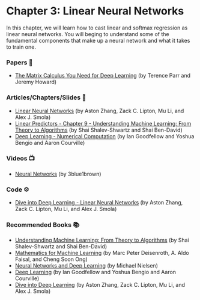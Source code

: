 # Chapter 3: Linear Neural Networks
In this chapter, we will learn how to cast linear and softmax regression as linear neural networks. You will beging to understand some of the fundamental components that make up a neural network and what it takes to train one. 

### Papers 📄
- [The Matrix Calculus You Need for Deep Learning](https://arxiv.org/abs/1802.01528) (by Terence Parr and Jeremy Howard)

### Articles/Chapters/Slides 📝
- [Linear Neural Networks](https://d2l.ai/chapter_linear-networks/index.html) (by Aston Zhang, Zack C. Lipton, Mu Li, and Alex J. Smola)
- [Linear Predictors - Chapter 9 - Understanding Machine Learning: From Theory to Algorithms](https://www.cs.huji.ac.il/~shais/UnderstandingMachineLearning/copy.html) (by Shai Shalev-Shwartz and Shai Ben-David)
- [Deep Learning - Numerical Computation](https://www.deeplearningbook.org/contents/numerical.html) (by Ian Goodfellow and Yoshua Bengio and Aaron Courville)

### Videos 📺
- [Neural Networks](https://www.3blue1brown.com/neural-networks) (by 3blue1brown)

### Code ⚙️
- [Dive into Deep Learning - Linear Neural Networks](https://d2l.ai/chapter_linear-networks/index.html) (by Aston Zhang, Zack C. Lipton, Mu Li, and Alex J. Smola)

### Recommended Books 📚
- [Understanding Machine Learning: From Theory to Algorithms](https://www.cs.huji.ac.il/~shais/UnderstandingMachineLearning/copy.html) (by Shai Shalev-Shwartz and Shai Ben-David)
- [Mathematics for Machine Learning](https://mml-book.github.io/) (by Marc Peter Deisenroth, A. Aldo Faisal, and Cheng Soon Ong)
- [Neural Networks and Deep Learning](http://neuralnetworksanddeeplearning.com/index.html) (by Michael Nielsen)
- [Deep Learning](http://www.deeplearningbook.org/) (by Ian Goodfellow and Yoshua Bengio and Aaron Courville)
- [Dive into Deep Learning](https://d2l.ai/index.html) (by Aston Zhang, Zack C. Lipton, Mu Li, and Alex J. Smola)


